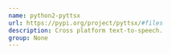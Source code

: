 ```yaml
---
name: python2-pyttsx
url: https://pypi.org/project/pyttsx/#files
description: Cross platform text-to-speech.
group: None
---
```

